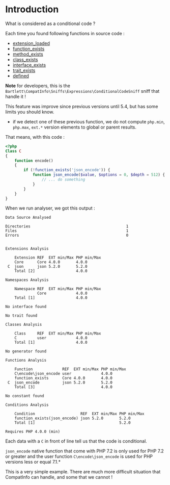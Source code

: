 <!-- markdownlint-disable MD013 -->
# Introduction

What is considered as a conditional code ?

Each time you found following functions in source code :

- [extension_loaded](https://www.php.net/manual/en/function.extension-loaded.php)
- [function_exists](https://www.php.net/manual/en/function.function-exists.php)
- [method_exists](https://www.php.net/manual/en/function.method-exists)
- [class_exists](https://www.php.net/manual/en/function.class-exists.php)
- [interface_exists](https://www.php.net/manual/en/function.interface-exists.php)
- [trait_exists](https://www.php.net/manual/en/function.trait-exists.php)
- [defined](https://www.php.net/manual/en/function.defined)

**Note** for developers, this is the `Bartlett\CompatInfo\Sniffs\Expressions\ConditionalCodeSniff` sniff that handle it !

This feature was improve since previous versions until 5.4, but has some limits you should know.

- if we detect one of these previous function, we do not compute `php.min`, `php.max`, `ext.*` version elements
to global or parent results.

That means, with this code :

```php
<?php
Class C
{
    function encode()
    {
        if (!function_exists('json_encode')) {
            function json_encode($value, $options = 0, $depth = 512) {
                // ... do something
            }
        }
    }
}
```

When we run analyser, we got this output :

```text
Data Source Analysed

Directories                                          1
Files                                                1
Errors                                               0


Extensions Analysis

    Extension REF  EXT min/Max PHP min/Max
    Core      Core 4.0.0       4.0.0
 C  json      json 5.2.0       5.2.0
    Total [2]                  4.0.0

Namespaces Analysis

    Namespace REF  EXT min/Max PHP min/Max
              Core             4.0.0
    Total [1]                  4.0.0

No interface found

No trait found

Classes Analysis

    Class     REF  EXT min/Max PHP min/Max
    C         user             4.0.0
    Total [1]                  4.0.0

No generator found

Functions Analysis

    Function             REF  EXT min/Max PHP min/Max
    C\encode\json_encode user             4.0.0
    function_exists      Core 4.0.0       4.0.0
 C  json_encode          json 5.2.0       5.2.0
    Total [3]                             4.0.0

No constant found

Conditions Analysis

    Condition                    REF  EXT min/Max PHP min/Max
    function_exists(json_encode) json 5.2.0       5.2.0
    Total [1]                                     5.2.0

Requires PHP 4.0.0 (min)
```

Each data with a `C` in front of line tell us that the code is conditional.

`json_encode` native function that come with PHP 7.2 is only used for PHP 7.2 or greater
and the user function `C\encode\json_encode` is used for PHP versions less or equal 7.1.*

This is a very simple example.
There are much more difficult situation that CompatInfo can handle, and some that we cannot !
